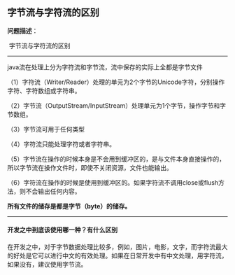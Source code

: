 ## 字节流与字符流的区别

**问题描述**：

​		字节流与字符流的区别

---

java流在处理上分为字符流和字节流，流中保存的实际上全都是字节文件 

（1）字符流（Writer/Reader）处理的单元为2个字节的Unicode字符，分别操作字符、字符数组或字符串。

（2）字节流（OutputStream/InputStream）处理单元为1个字节，操作字节和字节数组。

（3）字节流可用于任何类型

（4）字符流只能处理字符或者字符串。

（5）字节流在操作的时候本身是不会用到缓冲区的，是与文件本身直接操作的，所以字节流在操作文件时，即使不关闭资源，文件也能输出。

（6）字符流在操作的时候是使用到缓冲区的。如果字符流不调用close或flush方法，则不会输出任何内容。 

**所有文件的储存是都是字节（byte）的储存。**

---

####  开发之中到底该使用哪一种？有什么区别 

在开发之中，对于字节数据处理比较多，例如，图片，电影，文字，而字符流最大的好处是它可以进行中文的有效处理。如果在日常开发中有中文处理，用字符流，如果没有，建议使用字节流。
